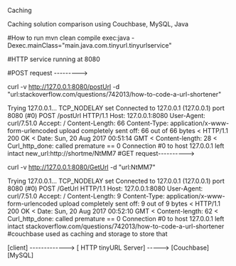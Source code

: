 Caching

Caching solution comparison using Couchbase, MySQL, Java

#How to run mvn clean compile exec:java -Dexec.mainClass="main.java.com.tinyurl.tinyurlservice"

#HTTP service running at 8080

#POST request --------->

curl -v http://127.0.0.1:8080/postUrl -d "url:stackoverflow.com/questions/742013/how-to-code-a-url-shortener"

Trying 127.0.0.1...
TCP_NODELAY set
Connected to 127.0.0.1 (127.0.0.1) port 8080 (#0)
POST /postUrl HTTP/1.1 Host: 127.0.0.1:8080 User-Agent: curl/7.51.0 Accept: / Content-Length: 66 Content-Type: application/x-www-form-urlencoded
upload completely sent off: 66 out of 66 bytes < HTTP/1.1 200 OK < Date: Sun, 20 Aug 2017 00:51:14 GMT < Content-length: 28 <
Curl_http_done: called premature == 0
Connection #0 to host 127.0.0.1 left intact new_url:http://shortme/NtMM7
#GET request---------->

curl -v http://127.0.0.1:8080/GetUrl -d "url:NtMM7"

Trying 127.0.0.1...
TCP_NODELAY set
Connected to 127.0.0.1 (127.0.0.1) port 8080 (#0)
POST /GetUrl HTTP/1.1 Host: 127.0.0.1:8080 User-Agent: curl/7.51.0 Accept: / Content-Length: 9 Content-Type: application/x-www-form-urlencoded
upload completely sent off: 9 out of 9 bytes < HTTP/1.1 200 OK < Date: Sun, 20 Aug 2017 00:52:10 GMT < Content-length: 62 <
Curl_http_done: called premature == 0
Connection #0 to host 127.0.0.1 left intact stackoverflow.com/questions/742013/how-to-code-a-url-shortener
#couchbase used as caching and storage to store that

[client] -------------> [ HTTP tinyURL Server] -----> [Couchbase] [MySQL]
